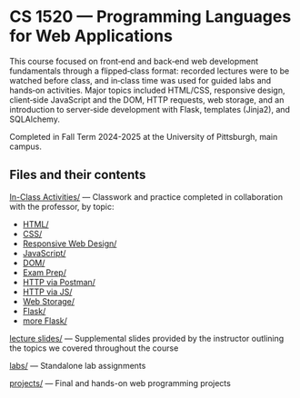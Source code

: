 # CS 1520 — Programming Languages for Web Applications

This course focused on front‑end and back‑end web development fundamentals through a flipped‑class format: recorded lectures were to be watched before class, and in‑class time was used for guided labs and hands‑on activities. Major topics included HTML/CSS, responsive design, client‑side JavaScript and the DOM, HTTP requests, web storage, and an introduction to server‑side development with Flask, templates (Jinja2), and SQLAlchemy.

Completed in Fall Term 2024-2025 at the University of Pittsburgh, main campus.

## Files and their contents

[In-Class Activities/](In-Class%20Activities) — Classwork and practice completed in collaboration with the professor, by topic:
  - [HTML/](In-Class%20Activities/HTML)
  - [CSS/](In-Class%20Activities/CSS)
  - [Responsive Web Design/](In-Class%20Activities/Responsive%20Web%20Design)
  - [JavaScript/](In-Class%20Activities/JavaScript)
  - [DOM/](In-Class%20Activities/DOM)
  - [Exam Prep/](In-Class%20Activities/Exam%20Prep)
  - [HTTP via Postman/](In-Class%20Activities/HTTP%20via%20Postman)
  - [HTTP via JS/](In-Class%20Activities/HTTP%20via%20JS)
  - [Web Storage/](In-Class%20Activities/Web%20Storage)
  - [Flask/](In-Class%20Activities/Flask)
  - [more Flask/](In-Class%20Activities/more%20Flask)

[lecture slides/](lecture%20slides) — Supplemental slides provided by the instructor outlining the topics we covered throughout the course

[labs/](labs) — Standalone lab assignments

[projects/](projects) — Final and hands-on web programming projects